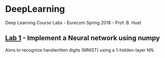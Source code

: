 # DeepLearning
Deep Learning Course Labs - Eurecom Spring 2018 - Prof. B. Huet

## [Lab 1](https://github.com/intv0id/DeepLearning/blob/master/Lab1/Lab1_DL-Students_v3.ipynb) - Implement a Neural network using numpy

Aims to recognize handwritten digits (MNIST) using a 1-hidden-layer NN.
